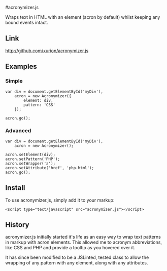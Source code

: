 #acronymizer.js

Wraps text in HTML with an element (acron by default) whilst keeping any bound events intact.

## Link

http://github.com/xurion/acronymizer.js

## Examples

### Simple

    var div = document.getElementById('myDiv'),
        acron = new Acronymizer({
            element: div,
            pattern: 'CSS'
        });

    acron.go();

### Advanced

    var div = document.getElementById('myDiv'),
        acron = new Acronymizer();

    acron.setElement(div);
    acron.setPattern('PHP');
    acron.setWrapper('a');
    acron.setAttribute('href', 'php.html');
    acron.go();

## Install

To use acronymizer.js, simply add it to your markup:

    <script type="text/javascript" src="acronymizer.js"></script>

## History

acronymizer.js initially started it's life as an easy way to wrap text patterns in markup with acron elements. This allowed me to acronym abbreviations, like CSS and PHP and provide a tooltip as you hovered over it.

It has since been modified to be a JSLinted, tested class to allow the wrapping of any pattern with any element, along with any attributes.

